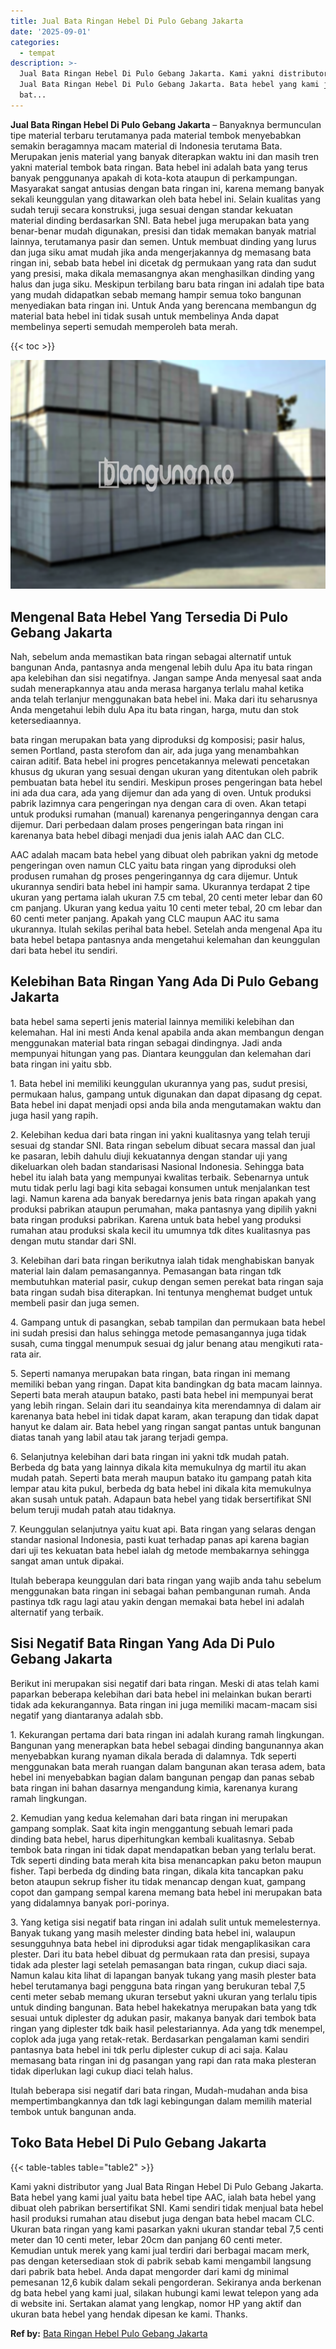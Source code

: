 ```yaml
---
title: Jual Bata Ringan Hebel Di Pulo Gebang Jakarta
date: '2025-09-01'
categories:
  - tempat
description: >-
  Jual Bata Ringan Hebel Di Pulo Gebang Jakarta. Kami yakni distributor yang
  Jual Bata Ringan Hebel Di Pulo Gebang Jakarta. Bata hebel yang kami jual yaitu
  bat...
---
```


**Jual Bata Ringan Hebel Di Pulo Gebang Jakarta** – Banyaknya bermunculan tipe material terbaru terutamanya pada material tembok menyebabkan semakin beragamnya macam material di Indonesia terutama Bata. Merupakan jenis material yang banyak diterapkan waktu ini dan masih tren yakni material tembok bata ringan. Bata hebel ini adalah bata yang terus banyak penggunanya apakah di kota-kota ataupun di perkampungan. Masyarakat sangat antusias dengan bata ringan ini, karena memang banyak sekali keunggulan yang ditawarkan oleh bata hebel ini. Selain kualitas yang sudah teruji secara konstruksi, juga sesuai dengan standar kekuatan material dinding berdasarkan SNI. Bata hebel juga merupakan bata yang benar-benar mudah digunakan, presisi dan tidak memakan banyak matrial lainnya, terutamanya pasir dan semen. Untuk membuat dinding yang lurus dan juga siku amat mudah jika anda mengerjakannya dg memasang bata ringan ini, sebab bata hebel ini dicetak dg permukaan yang rata dan sudut yang presisi, maka dikala memasangnya akan menghasilkan dinding yang halus dan juga siku. Meskipun terbilang baru bata ringan ini adalah tipe bata yang mudah didapatkan sebab memang hampir semua toko bangunan menyediakan bata ringan ini. Untuk Anda yang berencana membangun dg material bata hebel ini tidak susah untuk membelinya Anda dapat membelinya seperti semudah memperoleh bata merah.

{{< toc >}}

![Jual Bata Ringan Hebel Di Pulo Gebang Jakarta](/images/jual-hebel-murah-37.png)

## Mengenal Bata Hebel Yang Tersedia Di Pulo Gebang Jakarta

Nah, sebelum anda memastikan bata ringan sebagai alternatif untuk bangunan Anda, pantasnya anda mengenal lebih dulu Apa itu bata ringan apa kelebihan dan sisi negatifnya. Jangan sampe Anda menyesal saat anda sudah menerapkannya atau anda merasa harganya terlalu mahal ketika anda telah terlanjur menggunakan bata hebel ini. Maka dari itu seharusnya Anda mengetahui lebih dulu Apa itu bata ringan, harga, mutu dan stok ketersediaannya.

bata ringan merupakan bata yang diproduksi dg komposisi; pasir halus, semen Portland, pasta sterofom dan air, ada juga yang menambahkan cairan aditif. Bata hebel ini progres pencetakannya melewati pencetakan khusus dg ukuran yang sesuai dengan ukuran yang ditentukan oleh pabrik pembuatan bata hebel itu sendiri. Meskipun proses pengeringan bata hebel ini ada dua cara, ada yang dijemur dan ada yang di oven. Untuk produksi pabrik lazimnya cara pengeringan nya dengan cara di oven. Akan tetapi untuk produksi rumahan (manual) karenanya pengeringannya dengan cara dijemur. Dari perbedaan dalam proses pengeringan bata ringan ini karenanya bata hebel dibagi menjadi dua jenis ialah AAC dan CLC.

AAC adalah macam bata hebel yang dibuat oleh pabrikan yakni dg metode pengeringan oven namun CLC yaitu bata ringan yang diproduksi oleh produsen rumahan dg proses pengeringannya dg cara dijemur. Untuk ukurannya sendiri bata hebel ini hampir sama. Ukurannya terdapat 2 tipe ukuran yang pertama ialah ukuran 7.5 cm tebal, 20 centi meter lebar dan 60 cm panjang. Ukuran yang kedua yaitu 10 centi meter tebal, 20 cm lebar dan 60 centi meter panjang. Apakah yang CLC maupun AAC itu sama ukurannya. Itulah sekilas perihal bata hebel. Setelah anda mengenal Apa itu bata hebel betapa pantasnya anda mengetahui kelemahan dan keunggulan dari bata hebel itu sendiri.

## Kelebihan Bata Ringan Yang Ada Di Pulo Gebang Jakarta

bata hebel sama seperti jenis material lainnya memiliki kelebihan dan kelemahan. Hal ini mesti Anda kenal apabila anda akan membangun dengan menggunakan material bata ringan sebagai dindingnya. Jadi anda mempunyai hitungan yang pas. Diantara keunggulan dan kelemahan dari bata ringan ini yaitu sbb.

1\. Bata hebel ini memiliki keunggulan ukurannya yang pas, sudut presisi, permukaan halus, gampang untuk digunakan dan dapat dipasang dg cepat. Bata hebel ini dapat menjadi opsi anda bila anda mengutamakan waktu dan juga hasil yang rapih.

2\. Kelebihan kedua dari bata ringan ini yakni kualitasnya yang telah teruji sesuai dg standar SNI. Bata ringan sebelum dibuat secara massal dan jual ke pasaran, lebih dahulu diuji kekuatannya dengan standar uji yang dikeluarkan oleh badan standarisasi Nasional Indonesia. Sehingga bata hebel itu ialah bata yang mempunyai kwalitas terbaik. Sebenarnya untuk mutu tidak perlu lagi bagi kita sebagai konsumen untuk menjalankan test lagi. Namun karena ada banyak beredarnya jenis bata ringan apakah yang produksi pabrikan ataupun perumahan, maka pantasnya yang dipilih yakni bata ringan produksi pabrikan. Karena untuk bata hebel yang produksi rumahan atau produksi skala kecil itu umumnya tdk dites kualitasnya pas dengan mutu standar dari SNI.

3\. Kelebihan dari bata ringan berikutnya ialah tidak menghabiskan banyak material lain dalam pemasangannya. Pemasangan bata ringan tdk membutuhkan material pasir, cukup dengan semen perekat bata ringan saja bata ringan sudah bisa diterapkan. Ini tentunya menghemat budget untuk membeli pasir dan juga semen.

4\. Gampang untuk di pasangkan, sebab tampilan dan permukaan bata hebel ini sudah presisi dan halus sehingga metode pemasangannya juga tidak susah, cuma tinggal menumpuk sesuai dg jalur benang atau mengikuti rata-rata air.

5\. Seperti namanya merupakan bata ringan, bata ringan ini memang memiliki beban yang ringan. Dapat kita bandingkan dg bata macam lainnya. Seperti bata merah ataupun batako, pasti bata hebel ini mempunyai berat yang lebih ringan. Selain dari itu seandainya kita merendamnya di dalam air karenanya bata hebel ini tidak dapat karam, akan terapung dan tidak dapat hanyut ke dalam air. Bata hebel yang ringan sangat pantas untuk bangunan diatas tanah yang labil atau tak jarang terjadi gempa.

6\. Selanjutnya kelebihan dari bata ringan ini yakni tdk mudah patah. Berbeda dg bata yang lainnya dikala kita memukulnya dg martil itu akan mudah patah. Seperti bata merah maupun batako itu gampang patah kita lempar atau kita pukul, berbeda dg bata hebel ini dikala kita memukulnya akan susah untuk patah. Adapaun bata hebel yang tidak bersertifikat SNI belum teruji mudah patah atau tidaknya.

7\. Keunggulan selanjutnya yaitu kuat api. Bata ringan yang selaras dengan standar nasional Indonesia, pasti kuat terhadap panas api karena bagian dari uji tes kekuatan bata hebel ialah dg metode membakarnya sehingga sangat aman untuk dipakai.

Itulah beberapa keunggulan dari bata ringan yang wajib anda tahu sebelum menggunakan bata ringan ini sebagai bahan pembangunan rumah. Anda pastinya tdk ragu lagi atau yakin dengan memakai bata hebel ini adalah alternatif yang terbaik.

## Sisi Negatif Bata Ringan Yang Ada Di Pulo Gebang Jakarta

Berikut ini merupakan sisi negatif dari bata ringan. Meski di atas telah kami paparkan beberapa kelebihan dari bata hebel ini melainkan bukan berarti tidak ada kekurangannya. Bata ringan ini juga memiliki macam-macam sisi negatif yang diantaranya adalah sbb.

1\. Kekurangan pertama dari bata ringan ini adalah kurang ramah lingkungan. Bangunan yang menerapkan bata hebel sebagai dinding bangunannya akan menyebabkan kurang nyaman dikala berada di dalamnya. Tdk seperti menggunakan bata merah ruangan dalam bangunan akan terasa adem, bata hebel ini menyebabkan bagian dalam bangunan pengap dan panas sebab bata ringan ini bahan dasarnya mengandung kimia, karenanya kurang ramah lingkungan.

2\. Kemudian yang kedua kelemahan dari bata ringan ini merupakan gampang somplak. Saat kita ingin menggantung sebuah lemari pada dinding bata hebel, harus diperhitungkan kembali kualitasnya. Sebab tembok bata ringan ini tidak dapat mendapatkan beban yang terlalu berat. Tdk seperti dinding bata merah kita bisa menancapkan paku beton maupun fisher. Tapi berbeda dg dinding bata ringan, dikala kita tancapkan paku beton ataupun sekrup fisher itu tidak menancap dengan kuat, gampang copot dan gampang sempal karena memang bata hebel ini merupakan bata yang didalamnya banyak pori-porinya.

3\. Yang ketiga sisi negatif bata ringan ini adalah sulit untuk memelesternya. Banyak tukang yang masih melester dinding bata hebel ini, walaupun sesungguhnya bata hebel ini diproduksi agar tidak mengaplikasikan cara plester. Dari itu bata hebel dibuat dg permukaan rata dan presisi, supaya tidak ada plester lagi setelah pemasangan bata ringan, cukup diaci saja. Namun kalau kita lihat di lapangan banyak tukang yang masih plester bata hebel terutamanya bagi pengguna bata ringan yang berukuran tebal 7,5 centi meter sebab memang ukuran tersebut yakni ukuran yang terlalu tipis untuk dinding bangunan. Bata hebel hakekatnya merupakan bata yang tdk sesuai untuk diplester dg adukan pasir, makanya banyak dari tembok bata ringan yang diplester tdk baik hasil pelestariannya. Ada yang tdk menempel, coplok ada juga yang retak-retak. Berdasarkan pengalaman kami sendiri pantasnya bata hebel ini tdk perlu diplester cukup di aci saja. Kalau memasang bata ringan ini dg pasangan yang rapi dan rata maka plesteran tidak diperlukan lagi cukup diaci telah halus.

Itulah beberapa sisi negatif dari bata ringan, Mudah-mudahan anda bisa mempertimbangkannya dan tdk lagi kebingungan dalam memilih material tembok untuk bangunan anda.

## Toko Bata Hebel Di Pulo Gebang Jakarta

{{< table-tables table="table2" >}}

Kami yakni distributor yang Jual Bata Ringan Hebel Di Pulo Gebang Jakarta. Bata hebel yang kami jual yaitu bata hebel tipe AAC, ialah bata hebel yang dibuat oleh pabrikan bersertifikat SNI. Kami sendiri tidak menjual bata hebel hasil produksi rumahan atau disebut juga dengan bata hebel macam CLC. Ukuran bata ringan yang kami pasarkan yakni ukuran standar tebal 7,5 centi meter dan 10 centi meter, lebar 20cm dan panjang 60 centi meter. Kemudian untuk merek yang kami jual terdiri dari berbagai macam merk, pas dengan ketersediaan stok di pabrik sebab kami mengambil langsung dari pabrik bata hebel. Anda dapat mengorder dari kami dg minimal pemesanan 12,6 kubik dalam sekali pengorderan. Sekiranya anda berkenan dg bata hebel yang kami jual, silakan hubungi kami lewat telepon yang ada di website ini. Sertakan alamat yang lengkap, nomor HP yang aktif dan ukuran bata hebel yang hendak dipesan ke kami. Thanks.

**Ref by:** [Bata Ringan Hebel Pulo Gebang Jakarta](https://id.wikipedia.org/wiki/Bata)
